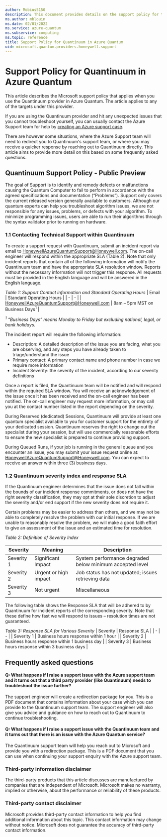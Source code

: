 ```yaml
---
author: Mobius5150
description: This document provides details on the support policy for the Quantinuum provider in Azure Quantum
ms.author: mblouin
ms.date: 02/01/2022
ms.service: azure-quantum
ms.subservice: computing
ms.topic: reference
title: Support Policy for Quantinuum in Azure Quantum
uid: microsoft.quantum.providers.honeywell.support
---
```


# Support Policy for Quantinuum in Azure Quantum

This article describes the Microsoft support policy that applies when you use the Quantinuum provider in Azure Quantum. The article applies to any of the targets under this provider.

If you are using the Quantinuum provider and hit any unexpected issues that you cannot troubleshoot yourself, you can usually contact the Azure Support team for help by [creating an Azure support case](/azure/azure-portal/supportability/how-to-create-azure-support-request).

There are however some situations, where the Azure Support team will need to redirect you to Quantinuum's support team, or where you may receive a quicker response by reaching out to Quantinuum directly. This article aims to provide more detail on this based on some frequently asked questions.

## Quantinuum Support Policy - Public Preview

The goal of Support is to identify and remedy defects or malfunctions causing the Quantum Computer to fail to perform in accordance with the agreed specifications and documentation (“Problems”). Support only covers the current released version generally available to customers.  Although our quantum experts can help you troubleshoot algorithm issues, we are not responsible for any issues, problems, or defects with your algorithm. To minimize programming issues, users are able to run their algorithms through the syntax validator prior to running on hardware.  

### 1.1	Contacting Technical Support within Quantinuum

To create a support request with Quantinuum, submit an incident report via email to HoneywellAzureQuantumSupport@Honeywell.com. The on-call engineer will respond within the appropriate SLA (Table 2). Note that only incident reports that contain all of the following information will notify the Quantinuum team and have the appropriate SLA resolution window. Reports without the necessary information will not trigger this response. All requests must be provided in the English language and will be answered in the English language.

_Table 1: Support Contact information and Standard Operating Hours_
| Email | Standard Operating Hours |
| - | - |
| <a href="mailto:HoneywellAzureQuantumSupport@Honeywell.com">HoneywellAzureQuantumSupport@Honeywell.com</a> | 8am – 5pm MST on Business Days<sup>1</sup> |

_<sup>1</sup> “Business Days” means Monday to Friday but excluding national, legal, or bank holidays._

The incident report will require the following information:

- Description: A detailed description of the issue you are facing, what you are observing, and any steps you have already taken to triage/understand the issue
- Primary contact: A primary contact name and phone number in case we require more information
- Incident Severity: the severity of the incident, according to our severity definitions

Once a report is filed, the Quantinuum team will be notified and will respond within the required SLA window. You will receive an acknowledgement of the issue once it has been received and the on-call engineer has been notified. The on-call engineer may request more information, or may call you at the contact number listed in the report depending on the severity. 

During Reserved (dedicated) Sessions, Quantinuum will provide at least one quantum specialist available to you for customer support for the entirety of your dedicated session. Quantinuum reserves the right to change out the specialist during your session, but will use commercially reasonable efforts to ensure the new specialist is prepared to continue providing support.     

During Queued Runs, if your job is running in the general queue and you encounter an issue, you may submit your issue request online at: <a href="mailto:HoneywellAzureQuantumSupport@Honeywell.com">HoneywellAzureQuantumSupport@Honeywell.com</a>. You can expect to receive an answer within three (3) business days.  

### 1.2	Quantinuum severity index and response SLA

If the Quantinuum engineer determines that the issue does not fall within the bounds of our incident response commitments, or does not have the right severity classification, they may opt at their sole discretion to adjust the severity and/or end support if the new severity does not require it.

Certain problems may be easier to address than others, and we may not be able to completely resolve the problem with our initial response. If we are unable to reasonably resolve the problem, we will make a good faith effort to give an assessment of the issue and an estimated time for resolution. 

_Table 2: Definition of Severity Index_

| Severity	| Meaning | Description |
| - | - | - |
| Severity 1| 	Significant Impact | System performance degraded below minimum accepted level |
| Severity 2| 	Urgent or high impact | Job status has not updated; issues retrieving data |
| Severity 3| 	Not urgent | Miscellaneous  |

The following table shows the Response SLA that will be adhered to by Quantinuum for incident reports of the corresponding severity. Note that these define how fast we will respond to issues – resolution times are not guaranteed.

_Table 3: Response SLA for Various Severity_
| Severity	| Response SLA |
| - | - |
| Severity 1	| Business hours response within 1 hour |
| Severity 2	| Business hours response within 1 business day |
| Severity 3	| Business hours response within 3 business days |


## Frequently asked questions

#### Q: What happens if I raise a support issue with the Azure support team and it turns out that a third party provider (like Quantinuum) needs to troubleshoot the issue further?

The support engineer will create a redirection package for you. This is a PDF document that contains information about your case which you can provide to the Quantinuum support team.
The support engineer will also give you advice and guidance on how to reach out to Quantinuum to continue troubleshooting.

#### Q: What happens if I raise a support issue with the Quantinuum team and it turns out that there is an issue with the Azure Quantum service?

The Quantinuum support team will help you reach out to Microsoft and provide you with a redirection package. This is a PDF document that you can use when continuing your support enquiry with the Azure support team.

### Third-party information disclaimer

The third-party products that this article discusses are manufactured by companies that are independent of Microsoft. Microsoft makes no warranty, implied or otherwise, about the performance or reliability of these products.

### Third-party contact disclaimer

Microsoft provides third-party contact information to help you find additional information about this topic. This contact information may change without notice. Microsoft does not guarantee the accuracy of third-party contact information.